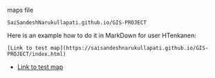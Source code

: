 maps file


`SaiSandeshNarukullapati.github.io/GIS-PROJECT`

Here is an example how to do it in MarkDown for user HTenkanen:

```
[Link to test map](https://saisandeshnarukullapati.github.io/GIS-PROJECT/index.html)
```


 - [Link to test map](https://saisandeshnarukullapati.github.io/GIS-PROJECT/index.html)


